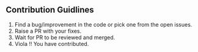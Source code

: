 ## Contribution Guidlines

1. Find a bug/improvement in the code or pick one from the open issues.
2. Raise a PR with your fixes.
3. Wait for PR to be reviewed and merged.
4. Viola !! You have contributed.
